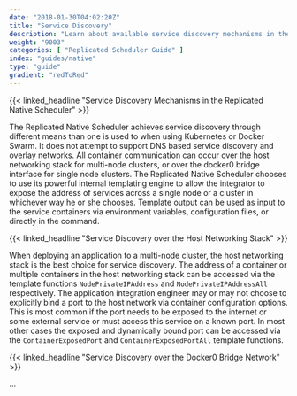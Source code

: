 ```yaml
---
date: "2018-01-30T04:02:20Z"
title: "Service Discovery"
description: "Learn about available service discovery mechanisms in the Replicated Native Scheduler"
weight: "9003"
categories: [ "Replicated Scheduler Guide" ]
index: "guides/native"
type: "guide"
gradient: "redToRed"
---
```


{{< linked_headline "Service Discovery Mechanisms in the Replicated Native Scheduler" >}}

The Replicated Native Scheduler achieves service discovery through different means than one is used to when using Kubernetes or Docker Swarm. It does not attempt to support DNS based service discovery and overlay networks. All container communication can occur over the host networking stack for multi-node clusters, or over the docker0 bridge interface for single node clusters. The Replicated Native Scheduler chooses to use its powerful internal templating engine to allow the integrator to expose the address of services across a single node or a cluster in whichever way he or she chooses. Template output can be used as input to the service containers via environment variables, configuration files, or directly in the command.

{{< linked_headline "Service Discovery over the Host Networking Stack" >}}

When deploying an application to a multi-node cluster, the host networking stack is the best choice for service discovery. The address of a container or multiple containers in the host networking stack can be accessed via the template functions `NodePrivateIPAddress` and `NodePrivateIPAddressAll` respectively. The application integration engineer may or may not choose to explicitly bind a port to the host network via container configuration options. This is most common if the port needs to be exposed to the internet or some external service or must access this service on a known port. In most other cases the exposed and dynamically bound port can be accessed via the `ContainerExposedPort` and `ContainerExposedPortAll` template functions.

{{< linked_headline "Service Discovery over the Docker0 Bridge Network" >}}

...
